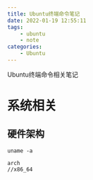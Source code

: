 ```yaml
---
title: Ubuntu终端命令笔记
date: 2022-01-19 12:55:11
tags:
    - ubuntu
    - note
categories:
    - Ubuntu
---
```


Ubuntu终端命令相关笔记

<!-- more -->

# 系统相关

## 硬件架构

```shell
uname -a

arch
//x86_64
```
